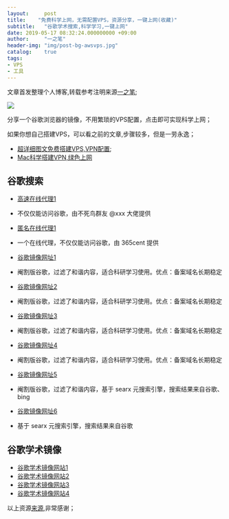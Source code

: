 ```yaml
---
layout:     post
title:    "免费科学上网，无需配置VPS，资源分享，一键上网(收藏)"
subtitle:   "谷歌学术搜索,科学学习,一键上网"
date: 2019-05-17 08:32:24.000000000 +09:00
author:     "一之笔"
header-img: "img/post-bg-awsvps.jpg"
catalog:    true
tags:
- VPS
- 工具
---
```


文章首发整理个人博客,转载参考注明来源[一之笔](https://yizibi.github.io/);


![](http://yizhibi.6chemical.com/google.png?imageMogr2/thumbnail/!70p)


分享一个谷歌浏览器的镜像，不用繁琐的VPS配置，点击即可实现科学上网；

如果你想自己搭建VPS，可以看之前的文章,步骤较多，但是一劳永逸；

* [超详细图文免费搭建VPS,VPN配置](https://yizibi.github.io/2018/10/24/%E8%B6%85%E8%AF%A6%E7%BB%86%E5%9B%BE%E6%96%87%E5%85%8D%E8%B4%B9%E6%90%AD%E5%BB%BAVPS,VPN%E9%85%8D%E7%BD%AE/);
* [Mac科学搭建VPN,绿色上网](https://yizibi.github.io/2016/07/25/Mac%E7%A7%91%E5%AD%A6%E6%90%AD%E5%BB%BAVPN,%E7%BB%BF%E8%89%B2%E4%B8%8A%E7%BD%91/)

## 谷歌搜索

* [高速在线代理1](http://rrd.me/edTVv)
* 不仅仅能访问谷歌，由不死鸟群友 @xxx 大佬提供

* [匿名在线代理1](https://proxy.qnid.cc/index.php?q=aHR0cHM6Ly93d3cuZ29vZ2xlLmNvbQ)
* 一个在线代理，不仅仅能访问谷歌，由 365cent 提供

* [谷歌镜像网址1](http://rrd.me/edTVy)
* 阉割版谷歌，过滤了和谐内容，适合科研学习使用。优点：备案域名长期稳定

* [谷歌镜像网址2](https://gugeji.com/)
* 阉割版谷歌，过滤了和谐内容，适合科研学习使用。优点：备案域名长期稳定

* [谷歌镜像网址3](http://caup.cn/)
* 阉割版谷歌，过滤了和谐内容，适合科研学习使用。优点：备案域名长期稳定

* [谷歌镜像网址4](http://www.moofaa.com/)
* 阉割版谷歌，过滤了和谐内容，适合科研学习使用。优点：备案域名长期稳定

* [谷歌镜像网址5](https://search.poal.co/)
* 阉割版谷歌，过滤了和谐内容，基于 searx 元搜索引擎，搜索结果来自谷歌、bing

* [谷歌镜像网址6](http://www.searx.cn/)
* 基于 searx 元搜索引擎，搜索结果来自谷歌


## 谷歌学术镜像

* [谷歌学术镜像网站1](https://scholar.fdwwr.cn/)
* [谷歌学术镜像网站2](https://www.80xueshu.com/)
* [谷歌学术镜像网站3]( http://www.4243.net/)
* [谷歌学术镜像网站4]( http://www.4243.net/)

以上资源[来源](https://lai.yuweining.cn/archives/2112/),非常感谢；
